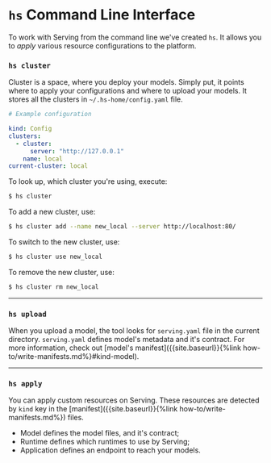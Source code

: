 # `hs` Command Line Interface

To work with Serving from the command line we've created `hs`. It allows you to _apply_ various resource configurations to the platform. 

### `hs cluster`

Cluster is a space, where you deploy your models. Simply put, it points where to apply your configurations and where to upload your models. It stores all the clusters in `~/.hs-home/config.yaml` file.

```yaml
# Example configuration

kind: Config
clusters:
  - cluster: 
      server: "http://127.0.0.1"
    name: local
current-cluster: local
```

To look up, which cluster you're using, execute:

```sh
$ hs cluster
``` 

To add a new cluster, use:

```sh
$ hs cluster add --name new_local --server http://localhost:80/
```

To switch to the new cluster, use:

```sh
$ hs cluster use new_local
```

To remove the new cluster, use:

```sh
$ hs cluster rm new_local
```

<hr>

### `hs upload`

When you upload a model, the tool looks for `serving.yaml` file in the current directory. `serving.yaml` defines model's metadata and it's contract. For more information, check out [model's manifest]({{site.baseurl}}{%link how-to/write-manifests.md%}#kind-model).

<hr>

### `hs apply` 

You can apply custom resources on Serving. These resources are detected by `kind` key in the [manifest]({{site.baseurl}}{%link how-to/write-manifests.md%}) files.

- Model defines the model files, and it's contract;
- Runtime defines which runtimes to use by Serving;
- Application defines an endpoint to reach your models. 